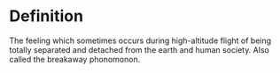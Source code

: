 # Definition

The feeling which sometimes occurs during high-altitude flight of being
totally separated and detached from the earth and human society. Also
called the breakaway phonomonon.

